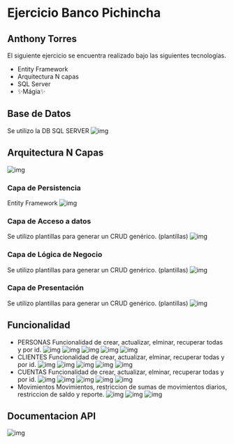 # Ejercicio Banco Pichincha
## Anthony Torres



El siguiente ejercicio se encuentra realizado bajo las siguientes tecnologías.

- Entity Framework
- Arquitectura N capas
- SQL Server
- ✨Mágia✨

## Base de Datos
Se utilizo la DB SQL SERVER
![img](https://i.ibb.co/tD4Y1XQ/imagen-2022-07-03-233208570.png)
## Arquitectura N Capas
![img](https://i.ibb.co/hWyVLLj/NCAPAS.png)
### Capa de Persistencia
Entity Framework
![img](https://i.ibb.co/74GN97c/Entityfra.png)
### Capa de Acceso a datos
Se utilizo plantillas para generar un CRUD genérico. <T> (plantillas)
![img](https://i.ibb.co/FKZpqwv/plantillas.png)
### Capa de Lógica de Negocio
Se utilizo plantillas para generar un CRUD genérico. <T> (plantillas)
![img](https://i.ibb.co/m85nq16/bussines.png)
### Capa de Presentación
Se utilizo plantillas para generar un CRUD genérico. <T> (plantillas)
![img](https://i.ibb.co/bdS9LvD/imagen-2022-07-03-234029197.png)
## Funcionalidad
- PERSONAS
Funcionalidad de crear, actualizar, elminar, recuperar todas y por id.
![img](https://i.ibb.co/0q0kWwX/Crear-Persona.png)
![img](https://i.ibb.co/FstGH1t/Actualizar-Persona.png)
![img](https://i.ibb.co/3CVYNzD/Eliminar-persona.png)
![img](https://i.ibb.co/dkHYxss/Persona-Por-ID.png)
![img](https://i.ibb.co/RgBnB5f/Todas-Personas.png)
- CLIENTES
Funcionalidad de crear, actualizar, elminar, recuperar todas y por id.
![img](https://i.ibb.co/ZcdCCHJ/Crear-Cliente.png)
![img](https://i.ibb.co/F861mN5/actualizar-cliente.png)
![img](https://i.ibb.co/NrzP5mG/Eliminar-Cliente.png)
![img](https://i.ibb.co/0J7HLRF/Obtener-cliente-id.png)
![img](https://i.ibb.co/MBSJ78m/Todoslosclientes.png)
- CUENTAS
Funcionalidad de crear, actualizar, elminar, recuperar todas y por id.
![img](https://i.ibb.co/dt5Lzht/Actualizar-Cuneta.png)
![img](https://i.ibb.co/XF2BXDM/Crear-cuenta.png)
![img](https://i.ibb.co/znwSzLz/Eliminar-cuenta.png)
![img](https://i.ibb.co/XVnHqNX/Obtener-todas-las-cuentas.png)
![img](https://i.ibb.co/Mg4DwfP/Obtner-cuenta-id.png)
- Movimientos
Movimientos, restriccion de sumas de movimientos diarios, restriccion de saldo y reporte.
![img](https://i.ibb.co/hH3WLNr/Cupo-diario.png)
![img](https://i.ibb.co/KwdRLPX/saldo-no-dispobible.png)
![img](https://i.ibb.co/bPSd5yb/reporte.png)
## Documentacion API
![img](https://i.ibb.co/16P0yX5/Documentacion.png)